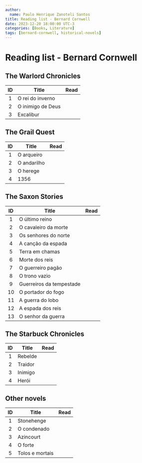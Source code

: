 ```yaml
---
author:
  name: Paulo Henrique Zanoteli Santos
title: Reading list - Bernard Cornwell
date: 2023-12-20 18:00:00 UTC-3
categories: [Books, Literature]
tags: [bernard-cornwell, historical-novels]
---
```


# Reading list - Bernard Cornwell

## The Warlord Chronicles

| ID  | Title                       | Read |
|:---:| --------------------------- |:----:|
| 1   | O rei do inverno            |      |
| 2   | O inimigo de Deus           |      |
| 3   | Excalibur                   |      |

## The Grail Quest

| ID  | Title                       | Read |
|:---:| --------------------------- |:----:|
| 1   | O arqueiro                  |      |
| 2   | O andarilho                 |      |
| 3   | O herege                    |      |
| 4   | 1356                        |      |

## The Saxon Stories

| ID  | Title                       | Read |
|:---:| --------------------------- |:----:|
| 1   | O último reino              |      |
| 2   | O cavaleiro da morte        |      |
| 3   | Os senhores do norte        |      |
| 4   | A canção da espada          |      |
| 5   | Terra em chamas             |      |
| 6   | Morte dos reis              |      |
| 7   | O guerreiro pagão           |      |
| 8   | O trono vazio               |      |
| 9   | Guerreiros da tempestade    |      |
| 10  | O portador do fogo          |      |
| 11  | A guerra do lobo            |      |
| 12  | A espada dos reis           |      |
| 13  | O senhor da guerra          |      |

## The Starbuck Chronicles

| ID  | Title                       | Read |
|:---:| --------------------------- |:----:|
| 1   | Rebelde                     |      |
| 2   | Traidor                     |      |
| 3   | Inimigo                     |      |
| 4   | Herói                       |      |

## Other novels

| ID  | Title                       | Read |
|:---:| --------------------------- |:----:|
| 1   | Stonehenge                  |      |
| 2   | O condenado                 |      |
| 3   | Azincourt                   |      |
| 4   | O forte                     |      |
| 5   | Tolos e mortais             |      |
